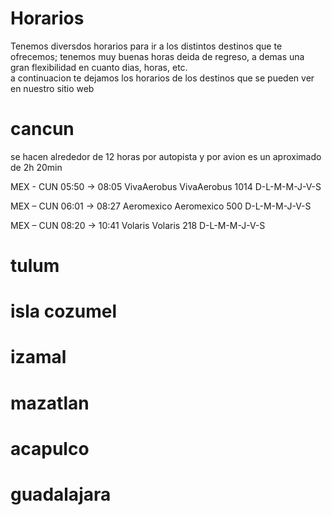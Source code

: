 # Horarios    
Tenemos diversdos horarios para ir a los distintos destinos que te ofrecemos; tenemos muy buenas horas deida de regreso, a demas una gran flexibilidad en cuanto dias, horas, etc.   
a continuacion te dejamos los horarios de los destinos que se pueden ver en nuestro sitio web
   
# cancun
se hacen alrededor de 12 horas por autopista y por avion es un aproximado de 2h 20min   

MEX - CUN
05:50 → 08:05
VivaAerobus
VivaAerobus 1014
D-L-M-M-J-V-S   

MEX – CUN
06:01 → 08:27
Aeromexico
Aeromexico 500
D-L-M-M-J-V-S   

MEX – CUN
08:20 → 10:41
Volaris
Volaris 218
D-L-M-M-J-V-S
# tulum
# isla cozumel
# izamal
# mazatlan
# acapulco
# guadalajara
